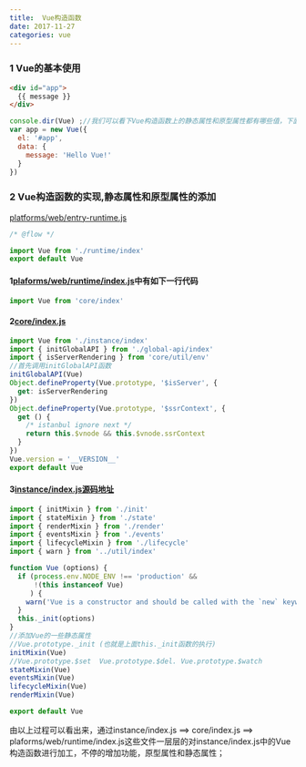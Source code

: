 ```yaml
---
title:  Vue构造函数
date: 2017-11-27 
categories: vue
---
```


### 1 Vue的基本使用

```html
<div id="app">
  {{ message }}
</div>
```

```javascript
console.dir(Vue) ;//我们可以看下Vue构造函数上的静态属性和原型属性都有哪些值，下面会分析这些属性的来源；
var app = new Vue({
  el: '#app',
  data: {
    message: 'Hello Vue!'
  }
})
```

### 2 Vue构造函数的实现,静态属性和原型属性的添加

[platforms/web/entry-runtime.js](https://github.com/jimwmg/vue/tree/dev/src/platforms/web)

```javascript
/* @flow */

import Vue from './runtime/index'
export default Vue
```

#### 1[plaforms/web/runtime/index.js](https://github.com/jimwmg/vue/tree/dev/src/platforms/web)中有如下一行代码

```javascript
import Vue from 'core/index'
```

#### 2[core/index.js]()

```javascript
import Vue from './instance/index'
import { initGlobalAPI } from './global-api/index'
import { isServerRendering } from 'core/util/env'
//首先调用initGlobalAPI函数
initGlobalAPI(Vue)
Object.defineProperty(Vue.prototype, '$isServer', {
  get: isServerRendering
})
Object.defineProperty(Vue.prototype, '$ssrContext', {
  get () {
    /* istanbul ignore next */
    return this.$vnode && this.$vnode.ssrContext
  }
})
Vue.version = '__VERSION__'
export default Vue
```

#### 3[instance/index.js源码地址](https://github.com/jimwmg/vue/blob/dev/src/core/instance/index.js)

```javascript
import { initMixin } from './init'
import { stateMixin } from './state'
import { renderMixin } from './render'
import { eventsMixin } from './events'
import { lifecycleMixin } from './lifecycle'
import { warn } from '../util/index'

function Vue (options) {
  if (process.env.NODE_ENV !== 'production' &&
      !(this instanceof Vue)
     ) {
    warn('Vue is a constructor and should be called with the `new` keyword')
  }
  this._init(options)
}
//添加Vue的一些静态属性  
//Vue.prototype._init (也就是上面this._init函数的执行)
initMixin(Vue)
//Vue.prototype.$set  Vue.prototype.$del. Vue.prototype.$watch
stateMixin(Vue)
eventsMixin(Vue)
lifecycleMixin(Vue)
renderMixin(Vue)

export default Vue
```

由以上过程可以看出来，通过instance/index.js ==> core/index.js ==> plaforms/web/runtime/index.js这些文件一层层的对instance/index.js中的Vue构造函数进行加工，不停的增加功能，原型属性和静态属性；


